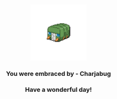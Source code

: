 <p align="center">
    <img src="https://raw.githubusercontent.com/PokeAPI/sprites/master/sprites/pokemon/737.png" width="150" height="150">
</p>
<h3 align="center">You were embraced by - <b>Charjabug</b></h3>
<h3 align="center">Have a wonderful day!</h3>
